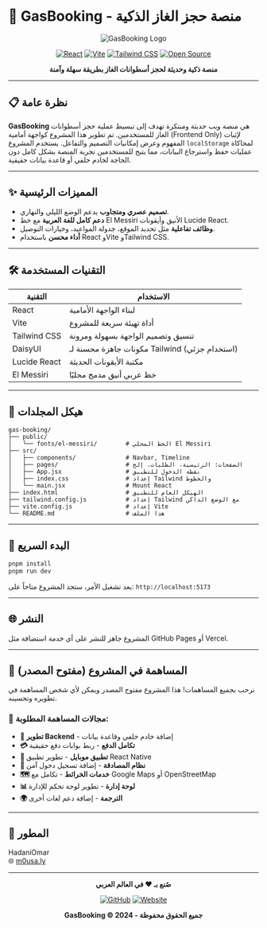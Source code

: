 # 🚀 GasBooking - منصة حجز الغاز الذكية

<div align="center">

![GasBooking Logo](https://img.shields.io/badge/GasBooking-منصة%20حجز%20الغاز-blue?style=for-the-badge&logo=gas-pump)

[![React](https://img.shields.io/badge/React-18.x-61DAFB?style=flat-square&logo=react)](https://reactjs.org/)
[![Vite](https://img.shields.io/badge/Vite-5.x-646CFF?style=flat-square&logo=vite)](https://vitejs.dev/)
[![Tailwind CSS](https://img.shields.io/badge/Tailwind%20CSS-3.x-38B2AC?style=flat-square&logo=tailwind-css)](https://tailwindcss.com/)
[![Open Source](https://img.shields.io/badge/Open%20Source-❤️-red?style=flat-square)](https://opensource.org/)

**منصة ذكية وحديثة لحجز أسطوانات الغاز بطريقة سهلة وآمنة**

</div>

---

## 📋 نظرة عامة

**GasBooking** هي منصة ويب حديثة ومبتكرة تهدف إلى تبسيط عملية حجز أسطوانات الغاز للمستخدمين. تم تطوير هذا المشروع كواجهة أمامية (Frontend Only) لإثبات المفهوم وعرض إمكانيات التصميم والتفاعل. يستخدم المشروع `localStorage` لمحاكاة عمليات حفظ واسترجاع البيانات، مما يتيح للمستخدمين تجربة المنصة بشكل كامل دون الحاجة لخادم خلفي أو قاعدة بيانات حقيقية.

---

## ✨ المميزات الرئيسية

- **تصميم عصري ومتجاوب** يدعم الوضع الليلي والنهاري.
- **دعم كامل للغة العربية** مع خط El Messiri الأنيق وأيقونات Lucide React.
- **وظائف تفاعلية** مثل تحديد الموقع، جدولة المواعيد، وخيارات التوصيل.
- **أداء محسن** باستخدام React وVite وTailwind CSS.

---

## 🛠️ التقنيات المستخدمة

| التقنية        | الاستخدام                                         |
|----------------|--------------------------------------------------|
| React          | لبناء الواجهة الأمامية                          |
| Vite           | أداة تهيئة سريعة للمشروع                        |
| Tailwind CSS   | تنسيق وتصميم الواجهة بسهولة ومرونة              |
| DaisyUI        | مكونات جاهزة محسنة لـ Tailwind (استخدام جزئي) |
| Lucide React   | مكتبة الأيقونات الحديثة                         |
| El Messiri     | خط عربي أنيق مدمج محليًا                         |

---

## 📂 هيكل المجلدات

```
gas-booking/
├── public/
│   └── fonts/el-messiri/        # الخط المحلي El Messiri
├── src/
│   ├── components/              # Navbar, Timeline
│   ├── pages/                   # الصفحات: الرئيسية، الطلبات، إلخ
│   ├── App.jsx                  # نقطة الدخول للتطبيق
│   ├── index.css                # إعداد Tailwind والخطوط
│   └── main.jsx                 # Mount React
├── index.html                   # الهيكل العام للتطبيق
├── tailwind.config.js           # إعداد Tailwind مع الوضع الداكن
├── vite.config.js               # إعداد Vite
└── README.md                    # هذا الملف
```

---

## 🚀 البدء السريع

```bash
pnpm install
pnpm run dev
```

بعد تشغيل الأمر، ستجد المشروع متاحاً على: `http://localhost:5173`

---

## 🌐 النشر

المشروع جاهز للنشر على أي خدمة استضافة مثل GitHub Pages أو Vercel.

---

## 🤝 المساهمة في المشروع (مفتوح المصدر)

نرحب بجميع المساهمات! هذا المشروع مفتوح المصدر ويمكن لأي شخص المساهمة في تطويره وتحسينه.

### 🎯 مجالات المساهمة المطلوبة:

- **🔗 تطوير Backend** - إضافة خادم خلفي وقاعدة بيانات
- **💳 تكامل الدفع** - ربط بوابات دفع حقيقية
- **📱 تطبيق موبايل** - تطوير تطبيق React Native
- **🔐 نظام المصادقة** - إضافة تسجيل دخول آمن
- **🗺️ خدمات الخرائط** - تكامل مع Google Maps أو OpenStreetMap
- **📊 لوحة إدارة** - تطوير لوحة تحكم للإدارة
- **🌍 الترجمة** - إضافة دعم لغات أخرى

---

## 📌 المطور

HadaniOmar  
🌐 [m0usa.ly](https://m0usa.ly)

---

<div align="center">

**صُنع بـ ❤️ في العالم العربي**

[![GitHub](https://img.shields.io/badge/GitHub-HadaniOmar-black?style=flat-square&logo=github)](https://github.com/HadaniOmar)
[![Website](https://img.shields.io/badge/Website-m0usa.ly-blue?style=flat-square&logo=globe)](https://m0usa.ly)

**GasBooking © 2024 - جميع الحقوق محفوظة**

</div>

